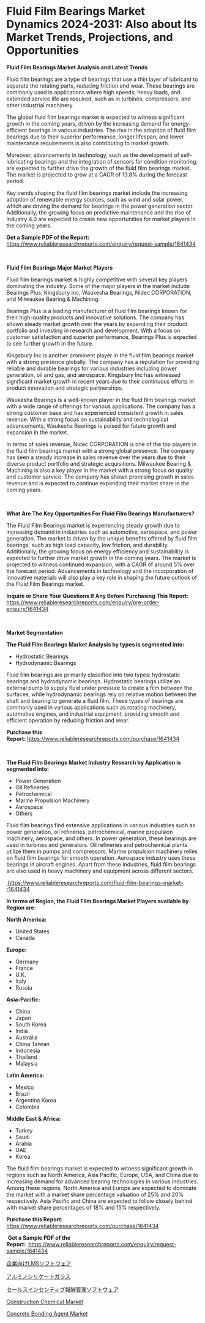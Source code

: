 <p><h1>Fluid Film Bearings Market Dynamics 2024-2031: Also about Its Market Trends, Projections, and Opportunities</h1></p><p><strong>Fluid Film Bearings Market Analysis and Latest Trends</strong></p>
<p><p>Fluid film bearings are a type of bearings that use a thin layer of lubricant to separate the rotating parts, reducing friction and wear. These bearings are commonly used in applications where high speeds, heavy loads, and extended service life are required, such as in turbines, compressors, and other industrial machinery.</p><p>The global fluid film bearings market is expected to witness significant growth in the coming years, driven by the increasing demand for energy-efficient bearings in various industries. The rise in the adoption of fluid film bearings due to their superior performance, longer lifespan, and lower maintenance requirements is also contributing to market growth.</p><p>Moreover, advancements in technology, such as the development of self-lubricating bearings and the integration of sensors for condition monitoring, are expected to further drive the growth of the fluid film bearings market. The market is projected to grow at a CAGR of 13.8% during the forecast period.</p><p>Key trends shaping the fluid film bearings market include the increasing adoption of renewable energy sources, such as wind and solar power, which are driving the demand for bearings in the power generation sector. Additionally, the growing focus on predictive maintenance and the rise of Industry 4.0 are expected to create new opportunities for market players in the coming years.</p></p>
<p><strong>Get a Sample PDF of the Report:&nbsp;</strong> <a href="https://www.reliableresearchreports.com/enquiry/request-sample/1641434">https://www.reliableresearchreports.com/enquiry/request-sample/1641434</a></p>
<p>&nbsp;</p>
<p><strong>Fluid Film Bearings Major Market Players</strong></p>
<p><p>Fluid film bearings market is highly competitive with several key players dominating the industry. Some of the major players in the market include Bearings Plus, Kingsbury Inc, Waukesha Bearings, Nidec CORPORATION, and Milwaukee Bearing & Machining.</p><p>Bearings Plus is a leading manufacturer of fluid film bearings known for their high-quality products and innovative solutions. The company has shown steady market growth over the years by expanding their product portfolio and investing in research and development. With a focus on customer satisfaction and superior performance, Bearings Plus is expected to see further growth in the future.</p><p>Kingsbury Inc is another prominent player in the fluid film bearings market with a strong presence globally. The company has a reputation for providing reliable and durable bearings for various industries including power generation, oil and gas, and aerospace. Kingsbury Inc has witnessed significant market growth in recent years due to their continuous efforts in product innovation and strategic partnerships.</p><p>Waukesha Bearings is a well-known player in the fluid film bearings market with a wide range of offerings for various applications. The company has a strong customer base and has experienced consistent growth in sales revenue. With a strong focus on sustainability and technological advancements, Waukesha Bearings is poised for future growth and expansion in the market.</p><p>In terms of sales revenue, Nidec CORPORATION is one of the top players in the fluid film bearings market with a strong global presence. The company has seen a steady increase in sales revenue over the years due to their diverse product portfolio and strategic acquisitions. Milwaukee Bearing & Machining is also a key player in the market with a strong focus on quality and customer service. The company has shown promising growth in sales revenue and is expected to continue expanding their market share in the coming years.</p></p>
<p>&nbsp;</p>
<p><strong>What Are The Key Opportunities For Fluid Film Bearings Manufacturers?</strong></p>
<p><p>The Fluid Film Bearings market is experiencing steady growth due to increasing demand in industries such as automotive, aerospace, and power generation. The market is driven by the unique benefits offered by fluid film bearings, such as high load capacity, low friction, and durability. Additionally, the growing focus on energy efficiency and sustainability is expected to further drive market growth in the coming years. The market is projected to witness continued expansion, with a CAGR of around 5% over the forecast period. Advancements in technology and the incorporation of innovative materials will also play a key role in shaping the future outlook of the Fluid Film Bearings market.</p></p>
<p><strong>Inquire or Share Your Questions If Any Before Purchasing This Report:</strong> <a href="https://www.reliableresearchreports.com/enquiry/pre-order-enquiry/1641434">https://www.reliableresearchreports.com/enquiry/pre-order-enquiry/1641434</a></p>
<p>&nbsp;</p>
<p><strong>Market Segmentation</strong></p>
<p><strong>The Fluid Film Bearings Market Analysis by types is segmented into:</strong></p>
<p><ul><li>Hydrostatic Bearings</li><li>Hydrodynamic Bearings</li></ul></p>
<p><p>Fluid film bearings are primarily classified into two types: hydrostatic bearings and hydrodynamic bearings. Hydrostatic bearings utilize an external pump to supply fluid under pressure to create a film between the surfaces, while hydrodynamic bearings rely on relative motion between the shaft and bearing to generate a fluid film. These types of bearings are commonly used in various applications such as rotating machinery, automotive engines, and industrial equipment, providing smooth and efficient operation by reducing friction and wear.</p></p>
<p><strong>Purchase this Report:&nbsp;</strong><a href="https://www.reliableresearchreports.com/purchase/1641434">https://www.reliableresearchreports.com/purchase/1641434</a></p>
<p>&nbsp;</p>
<p><strong>The Fluid Film Bearings Market Industry Research by Application is segmented into:</strong></p>
<p><ul><li>Power Generation</li><li>Oil Refineries</li><li>Petrochemical</li><li>Marine Propulsion Machinery</li><li>Aerospace</li><li>Others</li></ul></p>
<p><p>Fluid film bearings find extensive applications in various industries such as power generation, oil refineries, petrochemical, marine propulsion machinery, aerospace, and others. In power generation, these bearings are used in turbines and generators. Oil refineries and petrochemical plants utilize them in pumps and compressors. Marine propulsion machinery relies on fluid film bearings for smooth operation. Aerospace industry uses these bearings in aircraft engines. Apart from these industries, fluid film bearings are also used in heavy machinery and equipment across different sectors.</p></p>
<p><a href="https://www.reliableresearchreports.com/fluid-film-bearings-market-r1641434">&nbsp;https://www.reliableresearchreports.com/fluid-film-bearings-market-r1641434</a></p>
<p><strong>In terms of Region, the Fluid Film Bearings Market Players available by Region are:</strong></p>
<p>
    <p> <strong> North America: </strong>
        <ul>
            <li>United States</li>
            <li>Canada</li>
        </ul>
        </p> 
    <p> <strong> Europe: </strong>
        <ul>
            <li>Germany</li>
            <li>France</li>
            <li>U.K.</li>
            <li>Italy</li>
            <li>Russia</li>
        </ul>
        </p> 
    <p> <strong> Asia-Pacific: </strong>
        <ul>
            <li>China</li>
            <li>Japan</li>
            <li>South Korea</li>
            <li>India</li>
            <li>Australia</li>
            <li>China Taiwan</li>
            <li>Indonesia</li>
            <li>Thailand</li>
            <li>Malaysia</li>
        </ul>
        </p> 
    <p> <strong> Latin America: </strong>
        <ul>
            <li>Mexico</li>
            <li>Brazil</li>
            <li>Argentina Korea</li>
            <li>Colombia</li>
        </ul>
        </p> 
    <p> <strong> Middle East & Africa: </strong>
        <ul>
            <li>Turkey</li>
            <li>Saudi</li>
            <li>Arabia</li>
            <li>UAE</li>
            <li>Korea</li>
        </ul>
    </p>
    </p>
<p><p>The fluid film bearings market is expected to witness significant growth in regions such as North America, Asia Pacific, Europe, USA, and China due to increasing demand for advanced bearing technologies in various industries. Among these regions, North America and Europe are expected to dominate the market with a market share percentage valuation of 25% and 20% respectively. Asia Pacific and China are expected to follow closely behind with market share percentages of 18% and 15% respectively.</p></p>
<p><strong>Purchase this Report: </strong><a href="https://www.reliableresearchreports.com/purchase/1641434">https://www.reliableresearchreports.com/purchase/1641434</a></p>
<p>&nbsp;<strong>Get a Sample PDF of the Report:&nbsp;&nbsp;</strong><a href="https://www.reliableresearchreports.com/enquiry/request-sample/1641434">https://www.reliableresearchreports.com/enquiry/request-sample/1641434</a></p>
<p><strong></strong></p>
<p><p><a href="https://github.com/luffiazaza/Market-Research-Report-List-1/blob/main/698797037167.md">企業向けLMSソフトウェア</a></p><p><a href="https://medium.com/@jackpeters644/%E3%82%A2%E3%83%AB%E3%83%9F%E3%83%8E%E7%8F%AA%E9%85%B8%E3%82%AC%E3%83%A9%E3%82%B9%E5%B8%82%E5%A0%B4-%E5%B8%82%E5%A0%B4%E3%82%B7%E3%82%A7%E3%82%A2-%E5%B8%82%E5%A0%B4%E5%8B%95%E5%90%91-%E3%81%8A%E3%82%88%E3%81%B3%E5%B0%86%E6%9D%A5%E3%81%AE%E6%88%90%E9%95%B7%E3%82%92%E6%8E%A2%E3%82%8B-f498254cd784">アルミノシリケートガラス</a></p><p><a href="https://github.com/avbqbctihcbe2/Market-Research-Report-List-1/blob/main/444919937166.md">セールスインセンティブ報酬管理ソフトウェア</a></p><p><a href="https://issuu.com/reportprime-2/docs/construction-chemical-market-size-2030.pptx">Construction Chemical Market</a></p><p><a href="https://issuu.com/reportprime-2/docs/concrete-bonding-agent-market-size-2030.pptx">Concrete Bonding Agent Market</a></p></p>